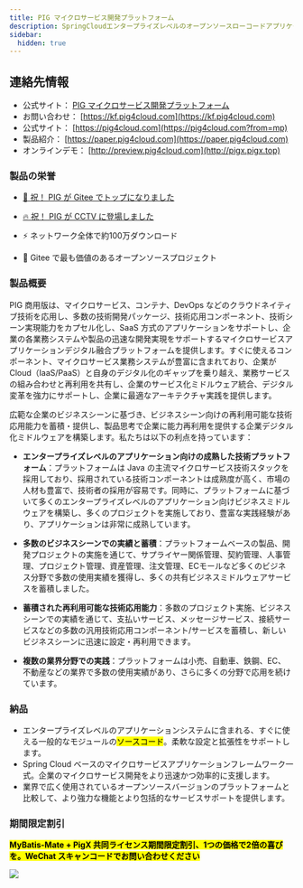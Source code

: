 ```yaml
---
title: PIG マイクロサービス開発プラットフォーム
description: SpringCloudエンタープライズレベルのオープンソースローコードアプリケーション開発プラットフォーム_ローコードマイクロサービス開発管理プラットフォーム
sidebar:
  hidden: true
---
```


## 連絡先情報

- 公式サイト： [PIG マイクロサービス開発プラットフォーム](https://pig4cloud.com)
- お問い合わせ： [https://kf.pig4cloud.com](https://kf.pig4cloud.com)
- 公式サイト： [https://pig4cloud.com](https://pig4cloud.com?from=mp)
- 製品紹介： [https://paper.pig4cloud.com](https://paper.pig4cloud.com)
- オンラインデモ： [http://preview.pig4cloud.com](http://pigx.pigx.top)

### 製品の栄誉

- [🚀 祝！ PIG が Gitee でトップになりました](https://mp.weixin.qq.com/s?__biz=MjM5MzEwODY4Mw==&mid=2257486353&idx=1&sn=00202c367074415335dc6e59a537b672&chksm=a5e625b59291aca33098d04466a92912e09680f36412fce522c81526f0fd154a30900ef77957&token=1953961492&lang=zh_CN#rd)

- [🔥 祝！ PIG が CCTV に登場しました](https://mp.weixin.qq.com/s?__biz=MzI3NDM2OTQxNg==&mid=2247484132&idx=1&sn=b4429366228bc796e8c2bddb8163c1c6&chksm=eb145c03dc63d515e0e776e408b2c83f6a1d6939e9564965d6faffa6777d0e9873b49d770f86&token=1050461211&lang=zh_CN#rd)

- ⚡️️ ネットワーク全体で約100万ダウンロード

- 💎 Gitee で最も価値のあるオープンソースプロジェクト

### 製品概要

PIG 商用版は、マイクロサービス、コンテナ、DevOps などのクラウドネイティブ技術を応用し、多数の技術開発パッケージ、技術応用コンポーネント、技術シーン実現能力をカプセル化し、SaaS 方式のアプリケーションをサポートし、企業の各業務システムや製品の迅速な開発実現をサポートするマイクロサービスアプリケーションデジタル融合プラットフォームを提供します。すぐに使えるコンポーネント、マイクロサービス業務システムが豊富に含まれており、企業が Cloud（IaaS/PaaS）と自身のデジタル化のギャップを乗り越え、業務サービスの組み合わせと再利用を共有し、企業のサービス化ミドルウェア統合、デジタル変革を強力にサポートし、企業に最適なアーキテクチャ実践を提供します。

広範な企業のビジネスシーンに基づき、ビジネスシーン向けの再利用可能な技術応用能力を蓄積・提供し、製品思考で企業に能力再利用を提供する企業デジタル化ミドルウェアを構築します。私たちは以下の利点を持っています：

- **エンタープライズレベルのアプリケーション向けの成熟した技術プラットフォーム**：プラットフォームは Java の主流マイクロサービス技術スタックを採用しており、採用されている技術コンポーネントは成熟度が高く、市場の人材も豊富で、技術者の採用が容易です。同時に、プラットフォームに基づいて多くのエンタープライズレベルのアプリケーション向けビジネスミドルウェアを構築し、多くのプロジェクトを実施しており、豊富な実践経験があり、アプリケーションは非常に成熟しています。

- **多数のビジネスシーンでの実績と蓄積**：プラットフォームベースの製品、開発プロジェクトの実施を通じて、サプライヤー関係管理、契約管理、人事管理、プロジェクト管理、資産管理、注文管理、ECモールなど多くのビジネス分野で多数の使用実績を獲得し、多くの共有ビジネスミドルウェアサービスを蓄積しました。

- **蓄積された再利用可能な技術応用能力**：多数のプロジェクト実施、ビジネスシーンでの実績を通じて、支払いサービス、メッセージサービス、接続サービスなどの多数の汎用技術応用コンポーネント/サービスを蓄積し、新しいビジネスシーンに迅速に設定・再利用できます。

- **複数の業界分野での実践**：プラットフォームは小売、自動車、鉄鋼、EC、不動産などの業界で多数の使用実績があり、さらに多くの分野で応用を続けています。

### 納品

- エンタープライズレベルのアプリケーションシステムに含まれる、すぐに使える一般的なモジュールの<mark>ソースコード</mark>。柔軟な設定と拡張性をサポートします。
- Spring Cloud ベースのマイクロサービスアプリケーションフレームワーク一式。企業のマイクロサービス開発をより迅速かつ効率的に支援します。
- 業界で広く使用されているオープンソースバージョンのプラットフォームと比較して、より強力な機能とより包括的なサービスサポートを提供します。

### 期間限定割引

**<mark>MyBatis-Mate + PigX 共同ライセンス期間限定割引、1つの価格で2倍の喜びを。WeChat スキャンコードでお問い合わせください</mark>**

<img align="center" src="https://minio.pigx.top/oss/1647315825.gif"/>
